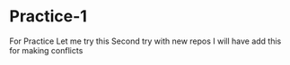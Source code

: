 # Practice-1
For Practice
  Let me try this
  Second try with new repos
  I will have add this for making conflicts
  

